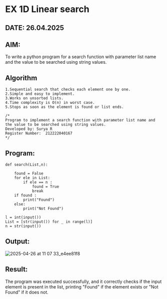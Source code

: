 # EX 1D Linear search
## DATE: 26.04.2025
## AIM:
To write a python program for a search function with parameter list name and the value to be searched using string values.



## Algorithm
```
1.Sequential search that checks each element one by one.
2.Simple and easy to implement.
3.Works on unsorted lists.
4.Time complexity is O(n) in worst case.
5.Stops as soon as the element is found or list ends.
```

```
/*
Program to implement a search function with parameter list name and the value to be searched using string values.
Developed by: Surya R
Register Number:  212222040167
*/
```
## Program:
```
def search(List,n):
    
    found = False
    for ele in List:
        if ele == n :
            found = True
            break
    if found :
        print("Found")
    else:
        print("Not Found")

l = int(input())
List = [str(input()) for _ in range(l)]
n = str(input())
```

## Output:
![ 2025-04-26 at 11 07 33_e4ee81f8](https://github.com/user-attachments/assets/f8daa95e-c702-46ec-a3c1-8b5ed4e6ac36)





## Result:
The program was executed successfully, and it correctly checks if the input element is present in the list, printing "Found" if the element exists or "Not Found" if it does not.
